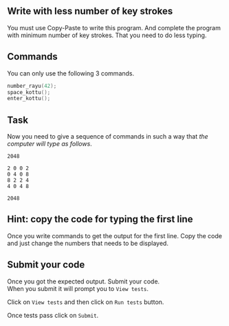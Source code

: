 ## Write with less number of key strokes
You must use Copy-Paste to write this program. And complete the program with minimum number of key strokes. That you need to do less typing.

## Commands
You can only use the following 3 commands.

```C
number_rayu(42);
space_kottu();
enter_kottu();
```

## Task

Now you need to give a sequence of commands in such a way that _the computer will type as follows_.

```
2048

2 0 0 2
0 4 0 8
8 2 2 4
4 0 4 8

2048

```


## Hint: copy the code for typing the first line
Once you write commands to get the output for the first line. Copy the code and just change the numbers that needs to be displayed.

## Submit your code
Once you got the expected output. Submit your code.  
When you submit it will prompt you to `View tests`.  

Click on `View tests` and then click on `Run tests` button.  

Once tests pass click on `Submit`.